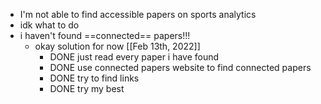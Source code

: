- I'm not able to find accessible papers on sports analytics
- idk what to do
- i haven't found ==connected== papers!!!
	- okay solution for now [[Feb 13th, 2022]]
		- DONE just read every paper i have found
		- DONE use connected papers website to find connected papers
		- DONE try to find links
		- DONE try my best